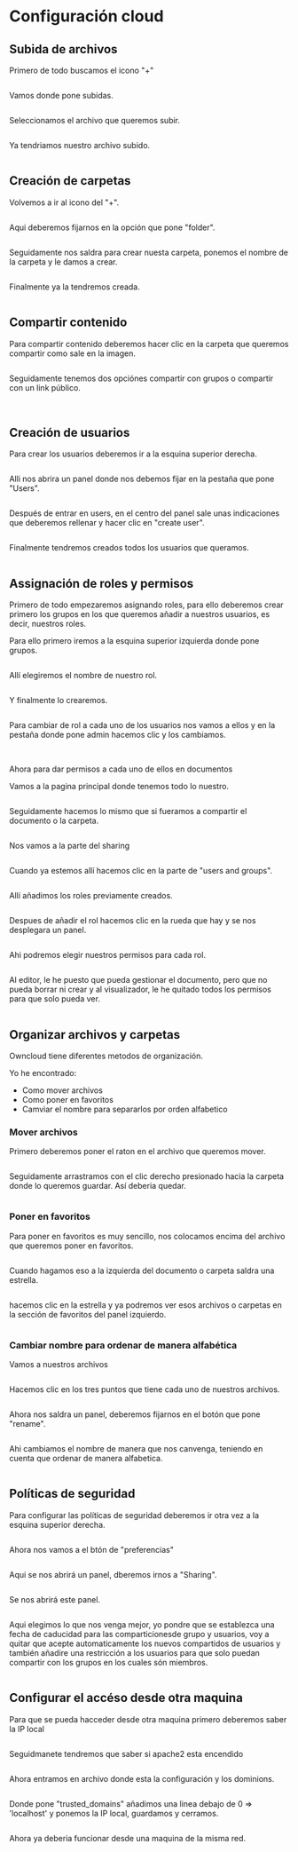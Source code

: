 # Configuración cloud

## Subida de archivos 

Primero de todo buscamos el icono "+"

<img src="" alt="">

Vamos donde pone subidas.

<img src="" alt="">

Seleccionamos el archivo que queremos subir.

<img src="" alt="">

Ya tendriamos nuestro archivo subido.

<img src="" alt="">

## Creación de carpetas

Volvemos a ir al icono del "+".

<img src="" alt="">

Aqui deberemos fijarnos en la opción que pone "folder".

<img src="" alt="">

Seguidamente nos saldra para crear nuesta carpeta, ponemos el nombre de la carpeta y le damos a crear.

<img src="" alt="">

Finalmente ya la tendremos creada.

<img src="" alt="">

## Compartir contenido

Para compartir contenido deberemos hacer clic en la carpeta que queremos compartir como sale en la imagen.

<img src="" alt="">

Seguidamente tenemos dos opciónes compartir con grupos o compartir con un link público.

<img src="" alt="">

<img src="" alt="">

## Creación de usuarios

Para crear los usuarios deberemos ir a la esquina superior derecha.

<img src="" alt="">

Alli nos abrira un panel donde nos debemos fijar en la pestaña que pone "Users".

<img src="" alt="">

Después de entrar en users, en el centro del panel sale unas indicaciones que deberemos rellenar y hacer clic en "create user".

<img src="" alt="">

Finalmente tendremos creados todos los usuarios que queramos.

<img src="" alt="">

## Assignación de roles y permisos 

Primero de todo empezaremos asignando roles, para ello deberemos crear primero los grupos en los que queremos añadir a nuestros usuarios, es decir, nuestros roles.

Para ello primero iremos a la esquina superior izquierda donde pone grupos.

<img src="" alt="">

Allí elegiremos el nombre de nuestro rol.

<img src="" alt="">

Y finalmente lo crearemos.

<img src="" alt="">

Para cambiar de rol a cada uno de los usuarios nos vamos a ellos y en la pestaña donde pone admin hacemos clic y los cambiamos.

<img src="" alt="">

<img src="" alt="">

Ahora para dar permisos a cada uno de ellos en documentos 

Vamos a la pagina principal donde tenemos todo lo nuestro.

<img src="" alt="">

Seguidamente hacemos lo mismo que si fueramos a compartir el documento o la carpeta.

<img src="" alt="">

Nos vamos a la parte del sharing

<img src="" alt="">

Cuando ya estemos allí hacemos clic en la parte de "users and groups".

<img src="" alt="">

Allí añadimos los roles previamente creados.

<img src="" alt="">

Despues de añadir el rol hacemos clic en la rueda que hay y se nos desplegara un panel.

<img src="" alt="">

Ahi podremos elegir nuestros permisos para cada rol.

<img src="" alt="">

Al editor, le he puesto que pueda gestionar el documento, pero que no pueda borrar ni crear y al visualizador, le he quitado todos los permisos para que solo pueda ver.

<img src="" alt="">

## Organizar archivos y carpetas 

Owncloud tiene diferentes metodos de organización.

Yo he encontrado:

  - Como mover archivos
  - Como poner en favoritos
  - Camviar el nombre para separarlos por orden alfabetico

### Mover archivos

Primero deberemos poner el raton en el archivo que queremos mover.

<img src="" alt="">

Seguidamente arrastramos con el clic derecho presionado hacia la carpeta donde lo queremos guardar. Así deberia quedar.

<img src="" alt="">

### Poner en favoritos

Para poner en favoritos es muy sencillo, nos colocamos encima del archivo que queremos poner en favoritos.

<img src="" alt="">

Cuando hagamos eso a la izquierda del documento o carpeta saldra una estrella.

<img src="" alt="">

hacemos clic en la estrella y ya podremos ver esos archivos o carpetas en la sección de favoritos del panel izquierdo.

<img src="" alt="">

### Cambiar nombre para ordenar de manera alfabética

Vamos a nuestros archivos

<img src="" alt="">

Hacemos clic en los tres puntos que tiene cada uno de nuestros archivos.

<img src="" alt="">

Ahora nos saldra un panel, deberemos fijarnos en el botón que pone "rename".

<img src="" alt="">

Ahi cambiamos el nombre de manera que nos canvenga, teniendo en cuenta que ordenar de manera alfabetica.

<img src="" alt="">


## Políticas de seguridad

Para configurar las políticas de seguridad deberemos ir otra vez a la esquina superior derecha.

<img src="" alt="">

Ahora nos vamos a el btón de "preferencias"

<img src="" alt="">

Aqui se nos abrirá un panel, dberemos irnos a "Sharing".

<img src="" alt="">

Se nos abrirá este panel.

<img src="" alt="">

Aqui elegimos lo que nos venga mejor, yo pondre que se establezca una fecha de caducidad para las comparticionesde grupo y usuarios, voy a quitar que acepte automaticamente los nuevos compartidos de usuarios y también añadire una restricción a los usuarios para que solo puedan compartir con los grupos en los cuales són miembros.

<img src="" alt="">

## Configurar el accéso desde otra maquina 

Para que se pueda hacceder desde otra maquina primero deberemos saber la IP local 

<img src="" alt="">

Seguidmanete tendremos que saber si apache2 esta encendido

<img src="" alt="">

Ahora entramos en archivo donde esta la configuración y los dominions.

<img src="" alt="">

Donde pone "trusted_domains" añadimos una linea debajo de 0 => 'localhost' y ponemos la IP local, guardamos y cerramos.

<img src="" alt="">

Ahora ya deberia funcionar desde una maquina de la misma red.





















